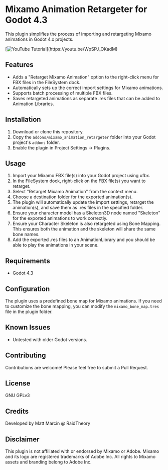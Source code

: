 # Mixamo Animation Retargeter for Godot 4.3

This plugin simplifies the process of importing and retargeting Mixamo animations in Godot 4.x projects.

[![YouTube Tutorial]([https://img.youtube.com/vi/YOUTUBE_VIDEO_ID_HERE/0.jpg](https://raw.githubusercontent.com/RaidTheory/Godot-Mixamo-Animation-Retargeter/main/addons/mixamo_animation_retargeter/images/youtube_thumbnail.png?raw=true))](https://youtu.be/WpSPJ_OKadM)


## Features

- Adds a "Retarget Mixamo Animation" option to the right-click menu for FBX files in the FileSystem dock.
- Automatically sets up the correct import settings for Mixamo animations.
- Supports batch processing of multiple FBX files.
- Saves retargeted animations as separate .res files that can be added to Animation Libraries.

## Installation

1. Download or clone this repository.
2. Copy the `addons/mixamo_animation_retargeter` folder into your Godot project's `addons` folder.
3. Enable the plugin in Project Settings -> Plugins.

## Usage

1. Import your Mixamo FBX file(s) into your Godot project using ufbx.
2. In the FileSystem dock, right-click on the FBX file(s) you want to retarget.
3. Select "Retarget Mixamo Animation" from the context menu.
4. Choose a destination folder for the exported animation(s).
5. The plugin will automatically update the import settings, retarget the animation(s), and save them as .res files in the specified folder.
6. Ensure your character model has a Skeleton3D node named "Skeleton" for the exported animations to work correctly. 
7. Ensure your Character Skeleton is also retargeted using Bone Mapping. This ensures both the animation and the skeleton will share the same bone names.
8. Add the exported .res files to an AnimationLibrary and you should be able to play the animations in your scene.

## Requirements

- Godot 4.3

## Configuration

The plugin uses a predefined bone map for Mixamo animations. If you need to customize the bone mapping, you can modify the `mixamo_bone_map.tres` file in the plugin folder.

## Known Issues

- Untested with older Godot versions.

## Contributing

Contributions are welcome! Please feel free to submit a Pull Request.

## License

GNU GPLv3

## Credits

Developed by Matt Marcin @ RaidTheory

## Disclaimer

This plugin is not affiliated with or endorsed by Mixamo or Adobe. Mixamo and its logo are registered trademarks of Adobe Inc. All rights to Mixamo assets and branding belong to Adobe Inc.
